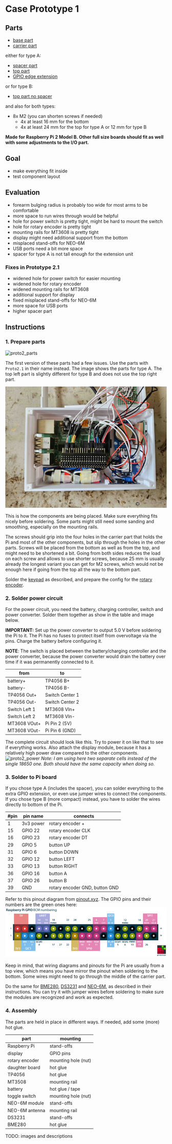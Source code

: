 Case Prototype 1
================

## Parts
* [base part](parts/Proto2.1-base.stl)
* [carrier part](parts/Proto2.1-carrier.stl)

either for type A:
* [spacer part](parts/Proto2.1-spacer.stl)
* [top part](parts/Proto2.1-top.stl)
* [GPIO edge extension](https://wiki.52pi.com/index.php?title=EP-0121)

or for type B:
* [top part no spacer](/prototype2/parts/Proto2.1-top-no-spacer.stl)

and also for both types:
* 8x M2 (you can shorten screws if needed)
  * 4x at least 16 mm for the bottom
  * 4x at least 24 mm for the top for type A or 12 mm for type B

**Made for Raspberry Pi 2 Model B. Other full size boards should fit as well with some adjustments to the I/O part.**

## Goal

* make everything fit inside
* test component layout

## Evaluation

* forearm bulging radius is probably too wide for most arms to be comfortable
* more space to run wires through would be helpful
* hole for power switch is pretty tight, might be hard to mount the switch
* hole for rotary encoder is pretty tight
* mounting rails for MT3608 is pretty tight
* display might need additional support from the bottom
* misplaced stand-offs for NEO-6M
* USB ports need a bit more space
* spacer for type A is not tall enough for the extension unit

### Fixes in Prototype 2.1

* widened hole for power switch for easier mounting
* widened hole for rotary encoder
* widened mounting rails for MT3608
* additional support for display
* fixed misplaced stand-offs for NEO-6M
* more space for USB ports
* higher spacer part

## Instructions

### 1. Prepare parts

![proto2_parts](proto2_parts.jpg)

The first version of these parts had a few issues. Use the parts with ``Proto2.1`` in their name instead.
The image shows the parts for type A. The top left part is slightly different for type B and does not use the top right
part.

![proto2_placing](proto2_placing.jpg)

This is how the components are being placed. Make sure everything fits nicely before soldering. Some parts might still
need some sanding and smoothing, especially on the mounting rails.

The screws should grip into the four holes in the carrier part that holds the Pi and most of the other components, but
slip through the holes in the other parts. Screws will be placed from the bottom as well as from the top, and might need
to be shortened a bit. Going from both sides reduces the load on each screw and allows to use shorter screws, because
25 mm is usually already the longest variant you can get for M2 screws, which would not be enough here if going from the
top all the way to the bottom part.

Solder the [keypad](../keypad.md) as described, and prepare the config for the [rotary encoder](../rotary-encoder.md).

### 2. Solder power circuit

For the power circuit, you need the battery, charging controller, switch and power converter. Solder them together as
show in the table and image below.

**IMPORTANT:** Set up the power converter to output 5.0 V before soldering the Pi to it. The Pi has no fuses to protect
itself from overvoltage via the pins. Charge the battery before configuring it.

**NOTE**: The switch is placed between the battery/charging controller and the power converter, because the power
converter would drain the battery over time if it was permanently connected to it.

| from          | to              |
|---------------|-----------------|
| battery+      | TP4056 B+       |
| battery-      | TP4056 B-       |
| TP4056 Out+   | Switch Center 1 |
| TP4056 Out-   | Switch Center 2 |
| Switch Left 1 | MT3608 VIn+     |
| Switch Left 2 | MT3608 VIn-     |
| MT3608 VOut+  | Pi Pin 2 (5V)   |
| MT3608 VOut-  | Pi Pin 6 (GND)  |

The complete circuit should look like this. Try to power it on like that to see if everything works. Also attach the
display module, because it has a relatively high power draw compared to the other components.
![proto2_power](proto2_power.jpg)
*Note: I am using here two separate cells instead of the single 18650 one. Both should have the same capacity when doing
so.*

### 3. Solder to Pi board

If you chose type A (includes the spacer), you can solder everything to the extra GPIO extension, or even use jumper
wires to connect the components. If you chose type B (more compact) instead, you have to solder the wires directly to
bottom of the Pi.

| #pin | pin name  | connects                       |
|------|-----------|--------------------------------|
| 1    | 3v3 power | rotary encoder +               |
| 15   | GPIO 22   | rotary encoder CLK             |
| 16   | GPIO 23   | rotary encoder DT              |
| 29   | GPIO 5    | button UP                      |
| 31   | GPIO 6    | button DOWN                    |
| 32   | GPIO 12   | button LEFT                    |
| 33   | GPIO 13   | button RIGHT                   |
| 36   | GPIO 16   | button A                       |
| 37   | GPIO 26   | button B                       |
| 39   | GND       | rotary encoder GND, button GND |

Refer to this pinout diagram from [pinout.xyz](https://pinout.xyz/). The GPIO pins and their numbers are the green ones
here:
![pinout](../pinout.png)

Keep in mind, that wiring diagrams and pinouts for the Pi are usually from a top view, which means you have mirror the
pinout when soldering to the bottom. Some wires might need to go through the middle of the carrier part.

Do the same for [BME280](../BME280.md), [DS3231](../DS3231.md) and [NEO-6M](../NEO-6M.md), as described in their instructions.
You can try it with jumper wires before soldering to make sure the modules are recognized and work as expected.

### 4. Assembly

The parts are held in place in different ways. If needed, add some (more) hot glue.

| part           | mounting            |
|----------------|---------------------|
| Raspberry Pi   | stand-offs          |
| display        | GPIO pins           |
| rotary encoder | mounting hole (nut) |
| daughter board | hot glue            |
| TP4056         | hot glue            |
| MT3508         | mounting rail       |
| battery        | hot glue / tape     |
| toggle switch  | mounting hole (nut) | 
| NEO-6M module  | stand-offs          |
| NEO-6M antenna | mounting rail       |
| DS3231         | stand-offs          |
| BME280         | hot glue            |

TODO: images and descriptions
